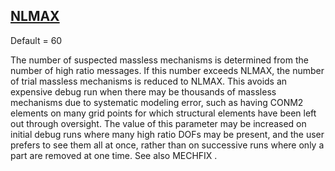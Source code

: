 ## [NLMAX](https://nexus.hexagon.com/documentationcenter/bundle/MSC_Nastran_2022.4/page/Nastran_Combined_Book/qrg/parameters/TOC.NLMAX.xhtml)

Default = 60

The number of suspected massless mechanisms is determined from the number of high ratio messages. If this number exceeds NLMAX, the number of trial massless mechanisms is reduced to NLMAX. This avoids an expensive debug run when there may be thousands of massless mechanisms due to systematic modeling error, such as having CONM2 elements on many grid points for which structural elements have been left out through oversight. The value of this parameter may be increased on initial debug runs where many high ratio DOFs may be present, and the user prefers to see them all at once, rather than on successive runs where only a part are removed at one time. See also  MECHFIX .

